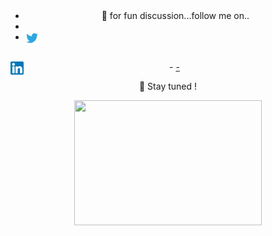 
<!--
#### Projects

| Name | URL | Language |
|-|-|-|
|Laravel Api|https://github.com/denismwangi/laravel-8x-API|PHP|
|Simple Api|https://github.com/denismwangi/SimpleRestApi|PHP|
|prison mgt|https://github.com/denismwangi/Prison-management|Php, js|
|Eportal|https://github.com/denismwangi/Eportal-Laravel|PHP|
|lara metrics|https://github.com/denismwangi/lara-metrics|Php|
|SakoApp|https://github.com/denismwangi/SaccoApp|Java|
|Quizapp|https://github.com/denismwangi/QuizApp|java|
|sako|https://github.com/denismwangi/Sako|kotlin|
|js pojects|https://github.com/denismwangi/Javascripts-Projects|Js|
|jokes generator|https://github.com/denismwangi/Jokes-generator|js|
-->

<br/>
<br/>
<center>
 
  
 
 <!--   <td>  <img width="350px" length="500px" align="left" src="https://github-readme-stats.vercel.app/api/top-langs/?username=denismwangi&&show_icons=true&title_color=000000&icon_color=2A75CF&text_color=000000&bg_color=ffffff"/></td> <br/>
<!--Most Used Languages-->
<!--  <td><img width="400px" length="30px" align="left" src="https://github-readme-stats.vercel.app/api?username=denismwangi&count_private=true&show_icons=true&layout=compact" />
<!--<td>https://github-readme-stats.vercel.app/api/top-langs/?username=denismwangi&layout=compact&theme=radical</td> -->


- 👯 for fun discussion...follow me on..
-  <a href="https://twitter.com/@den_lyd">
-  <img align="left" alt="" width="21px" src="https://raw.githubusercontent.com/denismwangi/denismwangi/master/twitter.svg" />
</a> 
<br/>
- <a href="https://www.linkedin.com/in/dennis-mwangi-2089aa176/">
- <img align="left" alt="" width="21px" src="https://raw.githubusercontent.com/denismwangi/denismwangi/master/linked.png" />
</a>
<br/>




🔭 Stay tuned !

<img src="https://media.giphy.com/media/3o7qE1YN7aBOFPRw8E/giphy.gif" width="300" height="200" />

<!--
**denismwangi/denismwangi** is a ✨ _special_ ✨ repository because its `README.md` (this file) appears on your GitHub profile.


